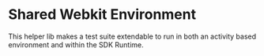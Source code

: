 # Shared Webkit Environment

This helper lib makes a test suite extendable to run
in both an activity based environment and within
the SDK Runtime.